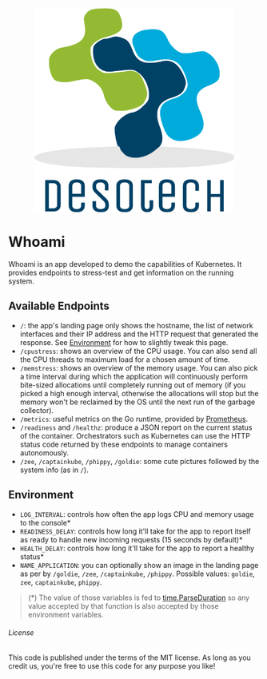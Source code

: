 <div align="center">
	<img alt="Desotech logo" style="max-width: 400px;" src=".github/images/desotech.png">
</div>

# Whoami

Whoami is an app developed to demo the capabilities of Kubernetes. It provides endpoints to stress-test and get information on the running system.

## Available Endpoints

- `/`: the app's landing page only shows the hostname, the list of network interfaces and their IP address and the HTTP request that generated the response. See [Environment](#Environment) for how to slightly tweak this page.
- `/cpustress`: shows an overview of the CPU usage. You can also send all the CPU threads to maximum load for a chosen amount of time.
- `/memstress`: shows an overview of the memory usage. You can also pick a time interval during which the application will continuously perform bite-sized allocations until completely running out of memory (if you picked a high enough interval, otherwise the allocations will stop but the memory won't be reclaimed by the OS until the next run of the garbage collector).
- `/metrics`: useful metrics on the Go runtime, provided by [Prometheus](https://prometheus.io/).
- `/readiness` and `/healthz`: produce a JSON report on the current status of the container. Orchestrators such as Kubernetes can use the HTTP status code returned by these endpoints to manage containers autonomously.
- `/zee`, `/captainkube`, `/phippy`, `/goldie`: some cute pictures followed by the system info (as in `/`).

## Environment
- `LOG_INTERVAL`: controls how often the app logs CPU and memory usage to the console*
- `READINESS_DELAY`: controls how long it'll take for the app to report itself as ready to handle new incoming requests (15 seconds by default)*
- `HEALTH_DELAY`: controls how long it'll take for the app to report a healthy status*
- `NAME_APPLICATION`: you can optionally show an image in the landing page as per by `/goldie`, `/zee`, `/captainkube`, `/phippy`.
Possible values: `goldie`, `zee`, `captainkube`, `phippy`.

> (*) The value of those variables is fed to [time.ParseDuration](https://pkg.go.dev/time#ParseDuration) so any value accepted by that function is also accepted by those environment variables.

###### License
This code is published under the terms of the MIT license. As long as you credit us, you're free to use this code for any purpose you like!
